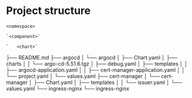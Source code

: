 # Project structure


`<namespace>`

    `<component>`

    `	<chart>`

├── README.md
├── argocd
│   └── argocd
│       ├── Chart.yaml
│       ├── charts
│       │   └── argo-cd-5.51.6.tgz
│       ├── debug.yaml
│       ├── templates
│       │   ├── argocd-application.yaml
│       │   ├── cert-manager-application.yaml
│       │   └── project.yaml
│       └── values.yaml
├── cert-manager
│   └── cert-manager
│       ├── Chart.yaml
│       ├── templates
│       │   └── issuer.yaml
│       └── values.yaml
└── ingress-nginx
    └── ingress-nginx
